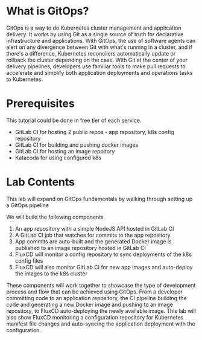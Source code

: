 # What is GitOps?
GitOps is a way to do Kubernetes cluster management and application delivery.  It works by using Git as a single source of truth for declarative infrastructure and applications. With GitOps, the use of software agents can alert on any divergence between Git with what's running in a cluster, and if there's a difference, Kubernetes reconcilers automatically update or rollback the cluster depending on the case. With Git at the center of your delivery pipelines, developers use familiar tools to make pull requests to accelerate and simplify both application deployments and operations tasks to Kubernetes.

# Prerequisites

This tutorial could be done in free tier of each service.

- GitLab CI for hosting 2 public repos - app repository, k8s config repository
- GitLab CI for building and pushing docker images
- GitLab CI for hosting an image repoitory
- Katacoda for using configured k8s

# Lab Contents

This lab will expand on GitOps fundamentals by walking through setting up a GitOps pipeline

We will build the following components
1. An app repository with a simple NodeJS API hosted in GitLab CI
1. A GitLab CI job that watches for commits to the app repository
1. App commits are auto-built and the generated Docker image is published to an image repository hosted in GitLab CI
1. FluxCD will monitor a config repository to sync deployments of the k8s config files
1. FluxCD will also monitor GitLab CI for new app images and auto-deploy the images to the k8s cluster

These components will work together to showcase the type of development process and flow that can be achieved using GitOps. From a developer committing code to an application repository, the CI pipeline building the code and generating a new Docker image and pushing to an image repository, to FluxCD auto-deploying the newly available image. This lab will also show FluxCD monitoring a configuration repository for Kubernetes manifest file changes and auto-syncing the application deployment with the configuration.
